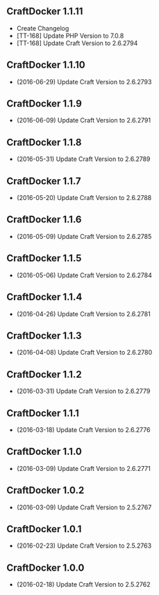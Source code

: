 ## CraftDocker 1.1.11 ##

*   Create Changelog
*   [TT-168] Update PHP Version to 7.0.8
*   [TT-168] Update Craft Version to 2.6.2794

## CraftDocker 1.1.10 ##

*   (2016-06-29) Update Craft Version to 2.6.2793

## CraftDocker 1.1.9 ##

*   (2016-06-09) Update Craft Version to 2.6.2791

## CraftDocker 1.1.8 ##

*   (2016-05-31) Update Craft Version to 2.6.2789

## CraftDocker 1.1.7 ##

*   (2016-05-20) Update Craft Version to 2.6.2788

## CraftDocker 1.1.6 ##

*   (2016-05-09) Update Craft Version to 2.6.2785

## CraftDocker 1.1.5 ##

*   (2016-05-06) Update Craft Version to 2.6.2784

## CraftDocker 1.1.4 ##

*   (2016-04-26) Update Craft Version to 2.6.2781

## CraftDocker 1.1.3 ##

*   (2016-04-08) Update Craft Version to 2.6.2780

## CraftDocker 1.1.2 ##

*   (2016-03-31) Update Craft Version to 2.6.2779

## CraftDocker 1.1.1 ##

*   (2016-03-18) Update Craft Version to 2.6.2776

## CraftDocker 1.1.0 ##

*   (2016-03-09) Update Craft Version to 2.6.2771

## CraftDocker 1.0.2 ##

*   (2016-03-09) Update Craft Version to 2.5.2767

## CraftDocker 1.0.1 ##

*   (2016-02-23) Update Craft Version to 2.5.2763

## CraftDocker 1.0.0 ##

*   (2016-02-18) Update Craft Version to 2.5.2762

